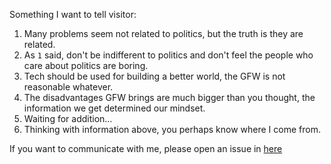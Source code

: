 Something I want to tell visitor:

1. Many problems seem not related to politics, but the truth is they are related.
2. As `1` said, don't be indifferent to politics and don't feel the people who care about politics are boring.
3. Tech should be used for building a better world, the GFW is not reasonable whatever.
4. The disadvantages GFW brings are much bigger than you thought, the information we get determined our mindset.
5. Waiting for addition...
6. Thinking with information above, you perhaps know where I come from.

If you want to communicate with me, please open an issue in [here](https://github.com/satsukk1/satsukk1/issues)
